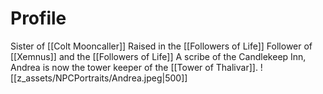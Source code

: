 # Profile
Sister of [[Colt Mooncaller]]
Raised in the [[Followers of Life]]
Follower of [[Xemnus]] and the [[Followers of Life]]
A scribe of the Candlekeep Inn, Andrea is now the tower keeper of the [[Tower of Thalivar]]. 
![[z_assets/NPCPortraits/Andrea.jpeg|500]]
